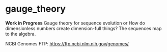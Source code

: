 # gauge_theory
**Work in Progress**
Gauge theory for sequence evolution or How do dimensionless numbers create dimension-full things?
The sequences map to the algebra. 

NCBI Genomes FTP: https://ftp.ncbi.nlm.nih.gov/genomes/
